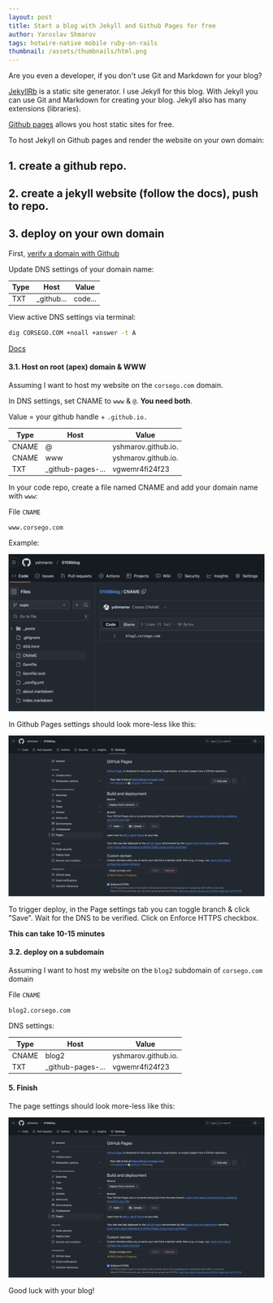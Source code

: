```yaml
---
layout: post
title: Start a blog with Jekyll and Github Pages for free
author: Yaroslav Shmarov
tags: hotwire-native mobile ruby-on-rails
thumbnail: /assets/thumbnails/html.png
---
```


Are you even a developer, if you don't use Git and Markdown for your blog?

[JekyllRb](https://jekyllrb.com/) is a static site generator. I use Jekyll for this blog. With Jekyll you can use Git and Markdown for creating your blog. Jekyll also has many extensions (libraries).

[Github pages](https://pages.github.com/) allows you host static sites for free.

To host Jekyll on Github pages and render the website on your own domain:

## 1. create a github repo.

## 2. create a jekyll website (follow the docs), push to repo.

## 3. deploy on your own domain

First, [verify a domain with Github](https://github.com/settings/pages_verified_domains/new)

Update DNS settings of your domain name:

| Type  | Host | Value                |
|-------|------|----------------------|
| TXT | _github... | code... |

View active DNS settings via terminal:

```sh
dig CORSEGO.COM +noall +answer -t A
```

[Docs](https://docs.github.com/en/pages/configuring-a-custom-domain-for-your-github-pages-site/verifying-your-custom-domain-for-github-pages#verifying-a-domain-for-your-user-site)

#### 3.1. Host on root (apex) domain & WWW

Assuming I want to host my website on the `corsego.com` domain.

In DNS settings, set CNAME to `www` & `@`. **You need both**.

Value = your github handle + `.github.io.`

| Type  | Host | Value                |
|-------|------|----------------------|
| CNAME | @ | yshmarov.github.io. |
| CNAME | www | yshmarov.github.io. |
| TXT | _github-pages-... | vgwemr4fi24f23 |

In your code repo, create a file named CNAME and add your domain name with `www`:

File `CNAME`

```
www.corsego.com
```

Example:

![jekyll-pages-cname](/assets/images/jekyll-pages-cname.png)

In Github Pages settings should look more-less like this:

![jekyll-pages-settings](/assets/images/jekyll-pages-settings.png)

To trigger deploy, in the Page settings tab you can toggle branch & click "Save". Wait for the DNS to be verified. Click on Enforce HTTPS checkbox.

**This can take 10-15 minutes**

#### 3.2. deploy on a subdomain

Assuming I want to host my website on the `blog2` subdomain of `corsego.com` domain

File `CNAME`

```
blog2.corsego.com
```

DNS settings:

| Type  | Host | Value                |
|-------|------|----------------------|
| CNAME | blog2 | yshmarov.github.io. |
| TXT | _github-pages-... | vgwemr4fi24f23 |

#### 5. Finish

The page settings should look more-less like this:

![jekyll-pages-settings](/assets/images/jekyll-pages-settings.png)

Good luck with your blog!
